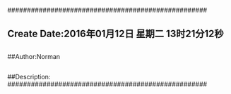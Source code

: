 ###################################################
## Create Date:2016年01月12日 星期二 13时21分12秒
##
##Author:Norman
##
##Description: 
###################################################
